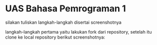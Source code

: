 # UAS Bahasa Pemrograman 1

silakan tuliskan langkah-langkah disertai screenshotnya

langkah-langkah pertama yaitu lakukan fork dari repository, setelah itu clone ke local repository berikut screenshotnya:

